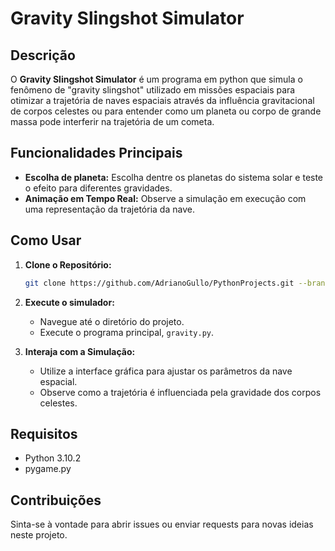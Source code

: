 # Gravity Slingshot Simulator

## Descrição

O **Gravity Slingshot Simulator** é um programa em python que simula o fenômeno de "gravity slingshot" utilizado em missões espaciais para otimizar a trajetória de naves espaciais através da influência gravitacional de corpos celestes ou para entender como um planeta ou corpo de grande massa pode interferir na trajetória de um cometa.

## Funcionalidades Principais

- **Escolha de planeta:** Escolha dentre os planetas do sistema solar e teste o efeito para diferentes gravidades.
- **Animação em Tempo Real:** Observe a simulação em execução com uma representação da trajetória da nave.

## Como Usar

1. **Clone o Repositório:**
    ```bash
    git clone https://github.com/AdrianoGullo/PythonProjects.git --branch=Gravitational-Slightshot
    ```

2. **Execute o simulador:**
    - Navegue até o diretório do projeto.
    - Execute o programa principal, `gravity.py`.

3. **Interaja com a Simulação:**
    - Utilize a interface gráfica para ajustar os parâmetros da nave espacial.
    - Observe como a trajetória é influenciada pela gravidade dos corpos celestes.

## Requisitos

- Python 3.10.2
- pygame.py 

## Contribuições

Sinta-se à vontade para abrir issues ou enviar requests para novas ideias neste projeto.

